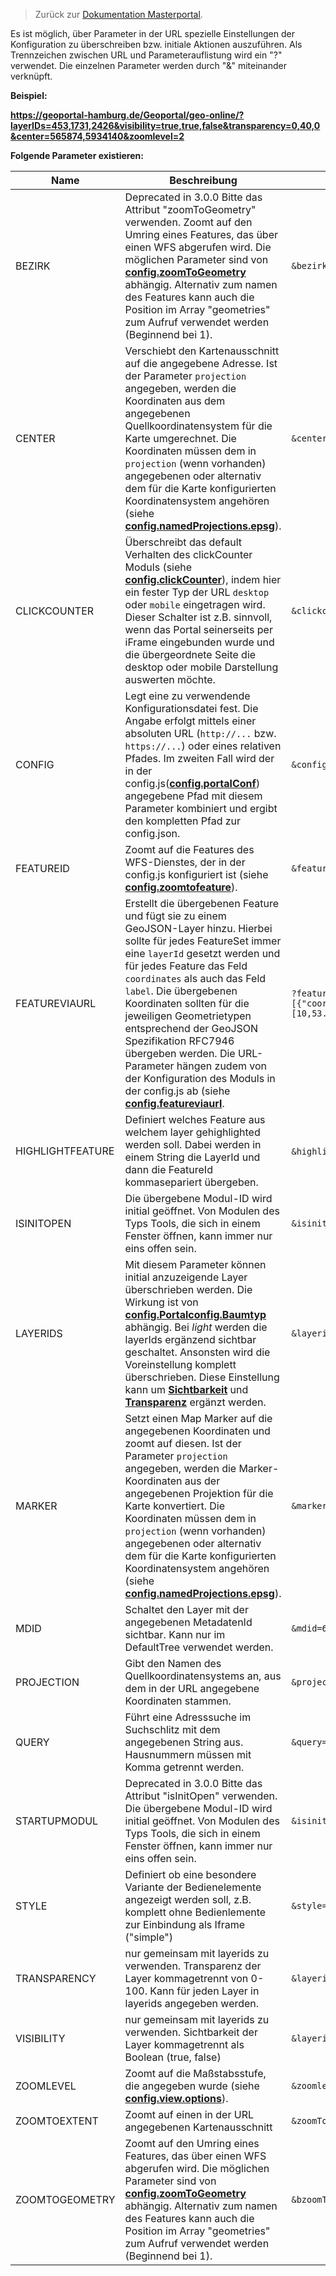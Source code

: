 >Zurück zur [Dokumentation Masterportal](doc.md).


Es ist möglich, über Parameter in der URL spezielle Einstellungen der Konfiguration zu überschreiben bzw. initiale Aktionen auszuführen. Als Trennzeichen zwischen URL und Parameterauflistung wird ein "?" verwendet. Die einzelnen Parameter werden durch "&" miteinander verknüpft.

**Beispiel:**

**https://geoportal-hamburg.de/Geoportal/geo-online/?layerIDs=453,1731,2426&visibility=true,true,false&transparency=0,40,0&center=565874,5934140&zoomlevel=2**

**Folgende Parameter existieren:**

|Name|Beschreibung|Beispiel|
|----|------------|--------|
|BEZIRK|Deprecated in 3.0.0 Bitte das Attribut "zoomToGeometry" verwenden. Zoomt auf den Umring eines Features, das über einen WFS abgerufen wird. Die möglichen Parameter sind von **[config.zoomToGeometry](config.js.md)** abhängig. Alternativ zum namen des Features kann auch die Position im Array "geometries" zum Aufruf verwendet werden (Beginnend bei 1). |`&bezirk=wandsbek`|
|CENTER|Verschiebt den Kartenausschnitt auf die angegebene Adresse. Ist der Parameter `projection` angegeben, werden die Koordinaten aus dem angegebenen Quellkoordinatensystem für die Karte umgerechnet. Die Koordinaten müssen dem in `projection` (wenn vorhanden) angegebenen oder alternativ dem für die Karte konfigurierten Koordinatensystem angehören (siehe **[config.namedProjections.epsg](config.js.md)**).|`&center=565874,5934140`|
|CLICKCOUNTER|Überschreibt das default Verhalten des clickCounter Moduls (siehe **[config.clickCounter](config.js.md)**), indem hier ein fester Typ der URL `desktop` oder `mobile` eingetragen wird. Dieser Schalter ist z.B. sinnvoll, wenn das Portal seinerseits per iFrame eingebunden wurde und die übergeordnete Seite die desktop oder mobile Darstellung auswerten möchte. |`&clickcounter=desktop`|
|CONFIG|Legt eine zu verwendende Konfigurationsdatei fest. Die Angabe erfolgt mittels einer absoluten URL (`http://...` bzw. `https://...`) oder eines relativen Pfades. Im zweiten Fall wird der in der config.js(**[config.portalConf](config.js.md)**) angegebene Pfad mit diesem Parameter kombiniert und ergibt den kompletten Pfad zur config.json.|`&config=config.json`|
|FEATUREID|Zoomt auf die Features des WFS-Dienstes, der in der config.js konfiguriert ist (siehe **[config.zoomtofeature](config.js.md)**).|`&featureid=18,26`|
|FEATUREVIAURL|Erstellt die übergebenen Feature und fügt sie zu einem GeoJSON-Layer hinzu. Hierbei sollte für jedes FeatureSet immer eine `layerId` gesetzt werden und für jedes Feature das Feld `coordinates` als auch das Feld `label`. Die übergebenen Koordinaten sollten für die jeweiligen Geometrietypen entsprechend der GeoJSON Spezifikation RFC7946 übergeben werden. Die URL-Parameter hängen zudem von der Konfiguration des Moduls in der config.js ab (siehe **[config.featureviaurl](config.js.md)**.|`?featureviaurl=[{"layerId":"42","features":[{"coordinates":[10,53.5],"label":"TestPunkt"}]}]`|
|HIGHLIGHTFEATURE| Definiert welches Feature aus welchem layer gehighlighted werden soll. Dabei werden in einem String die LayerId und dann die FeatureId kommasepariert übergeben. |`&highlightfeature=`layerid`,`featureId|
|ISINITOPEN|Die übergebene Modul-ID wird initial geöffnet. Von Modulen des Typs Tools, die sich in einem Fenster öffnen, kann immer nur eins offen sein. |`&isinitopen=routing`|
|LAYERIDS|Mit diesem Parameter können initial anzuzeigende Layer überschrieben werden. Die Wirkung ist von **[config.Portalconfig.Baumtyp](config.json.md)** abhängig. Bei *light* werden die layerIds ergänzend sichtbar geschaltet. Ansonsten wird die Voreinstellung komplett überschrieben. Diese Einstellung kann um **[Sichtbarkeit](URL-Parameter.md)** und **[Transparenz](URL-Parameter.md)** ergänzt werden.|`&layerids=453,2128`|
|MARKER|Setzt einen Map Marker auf die angegebenen Koordinaten und zoomt auf diesen. Ist der Parameter `projection` angegeben, werden die Marker-Koordinaten aus der angegebenen Projektion für die Karte konvertiert. Die Koordinaten müssen dem in `projection` (wenn vorhanden) angegebenen oder alternativ dem für die Karte konfigurierten Koordinatensystem angehören (siehe **[config.namedProjections.epsg](config.js.md)**).|`&marker=565874,5934140`|
|MDID|Schaltet den Layer mit der angegebenen MetadatenId sichtbar. Kann nur im DefaultTree verwendet werden.|`&mdid=6520CBEF-D2A6-11D5-88C8-000102DCCF41`|
|PROJECTION|Gibt den Namen des Quellkoordinatensystems an, aus dem in der URL angegebene Koordinaten stammen.|`&projection=EPSG:4326`|
|QUERY|Führt eine Adresssuche im Suchschlitz mit dem angegebenen String aus. Hausnummern müssen mit Komma getrennt werden.|`&query=Neuenfelder Straße,19`|
|STARTUPMODUL|Deprecated in 3.0.0 Bitte das Attribut "isInitOpen" verwenden. Die übergebene Modul-ID wird initial geöffnet. Von Modulen des Typs Tools, die sich in einem Fenster öffnen, kann immer nur eins offen sein. |`&isinitopen=routing`|
|STYLE| Definiert ob eine besondere Variante der Bedienelemente angezeigt werden soll, z.B. komplett ohne Bedienlemente zur Einbindung als Iframe ("simple") |`&style=simple`|
|TRANSPARENCY|nur gemeinsam mit layerids zu verwenden. Transparenz der Layer kommagetrennt von 0-100. Kann für jeden Layer in layerids angegeben werden.|`&layerids=453,2128&transparency=0,40`|
|VISIBILITY|nur gemeinsam mit layerids zu verwenden. Sichtbarkeit der Layer kommagetrennt als Boolean (true, false)|`&layerids=453,2128&visibility=true,false`|
|ZOOMLEVEL|Zoomt auf die Maßstabsstufe, die angegeben wurde (siehe **[config.view.options](config.js.md)**).|`&zoomlevel=2`|
|ZOOMTOEXTENT|Zoomt auf einen in der URL angegebenen Kartenausschnitt|`&zoomToExtent=510000,5850000,625000,6000000`|
|ZOOMTOGEOMETRY|Zoomt auf den Umring eines Features, das über einen WFS abgerufen wird. Die möglichen Parameter sind von **[config.zoomToGeometry](config.js.md)** abhängig. Alternativ zum namen des Features kann auch die Position im Array "geometries" zum Aufruf verwendet werden (Beginnend bei 1). |`&bzoomToGeometry=bergedorf`|